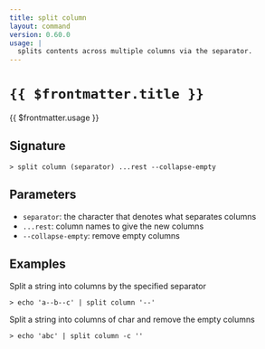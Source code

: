 ```yaml
---
title: split column
layout: command
version: 0.60.0
usage: |
  splits contents across multiple columns via the separator.
---
```


# `{{ $frontmatter.title }}`

<div style='white-space: pre-wrap;'>{{ $frontmatter.usage }}</div>

## Signature

```> split column (separator) ...rest --collapse-empty```

## Parameters

 -  `separator`: the character that denotes what separates columns
 -  `...rest`: column names to give the new columns
 -  `--collapse-empty`: remove empty columns

## Examples

Split a string into columns by the specified separator
```shell
> echo 'a--b--c' | split column '--'
```

Split a string into columns of char and remove the empty columns
```shell
> echo 'abc' | split column -c ''
```
